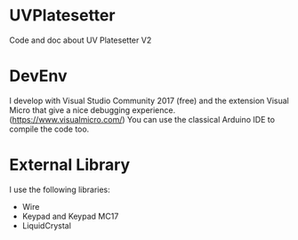 # UVPlatesetter
Code and doc about UV Platesetter V2

# DevEnv
I develop with Visual Studio Community 2017 (free) and the extension Visual Micro that give a nice debugging experience. (https://www.visualmicro.com/)
You can use the classical Arduino IDE to compile the code too.

# External Library
I use the following libraries:
 - Wire
 - Keypad and Keypad MC17
 - LiquidCrystal
